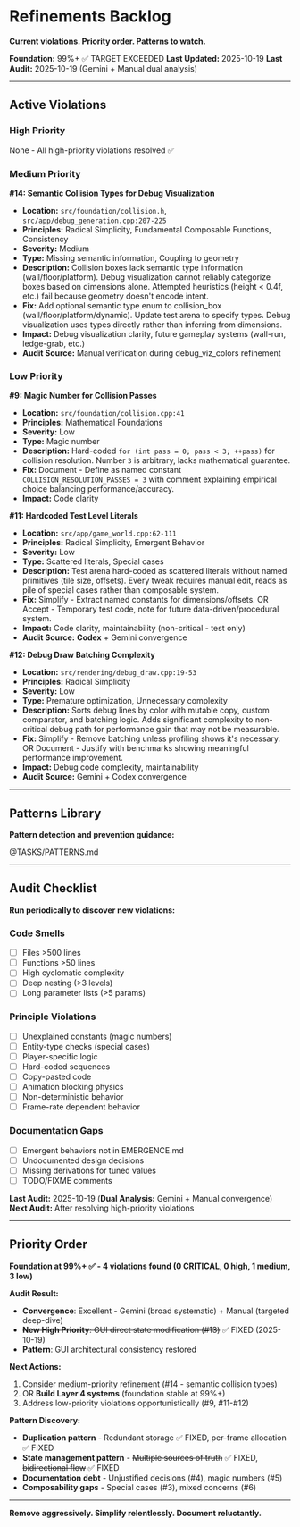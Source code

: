 # Refinements Backlog

**Current violations. Priority order. Patterns to watch.**

**Foundation:** 99%+ ✅ TARGET EXCEEDED
**Last Updated:** 2025-10-19
**Last Audit:** 2025-10-19 (Gemini + Manual dual analysis)

---

## Active Violations

### High Priority

None - All high-priority violations resolved ✅

### Medium Priority

**#14: Semantic Collision Types for Debug Visualization**
- **Location:** `src/foundation/collision.h`, `src/app/debug_generation.cpp:207-225`
- **Principles:** Radical Simplicity, Fundamental Composable Functions, Consistency
- **Severity:** Medium
- **Type:** Missing semantic information, Coupling to geometry
- **Description:** Collision boxes lack semantic type information (wall/floor/platform). Debug visualization cannot reliably categorize boxes based on dimensions alone. Attempted heuristics (height < 0.4f, etc.) fail because geometry doesn't encode intent.
- **Fix:** Add optional semantic type enum to collision_box (wall/floor/platform/dynamic). Update test arena to specify types. Debug visualization uses types directly rather than inferring from dimensions.
- **Impact:** Debug visualization clarity, future gameplay systems (wall-run, ledge-grab, etc.)
- **Audit Source:** Manual verification during debug_viz_colors refinement


### Low Priority

**#9: Magic Number for Collision Passes**
- **Location:** `src/foundation/collision.cpp:41`
- **Principles:** Mathematical Foundations
- **Severity:** Low
- **Type:** Magic number
- **Description:** Hard-coded `for (int pass = 0; pass < 3; ++pass)` for collision resolution. Number `3` is arbitrary, lacks mathematical guarantee.
- **Fix:** Document - Define as named constant `COLLISION_RESOLUTION_PASSES = 3` with comment explaining empirical choice balancing performance/accuracy.
- **Impact:** Code clarity

**#11: Hardcoded Test Level Literals**
- **Location:** `src/app/game_world.cpp:62-111`
- **Principles:** Radical Simplicity, Emergent Behavior
- **Severity:** Low
- **Type:** Scattered literals, Special cases
- **Description:** Test arena hard-coded as scattered literals without named primitives (tile size, offsets). Every tweak requires manual edit, reads as pile of special cases rather than composable system.
- **Fix:** Simplify - Extract named constants for dimensions/offsets. OR Accept - Temporary test code, note for future data-driven/procedural system.
- **Impact:** Code clarity, maintainability (non-critical - test only)
- **Audit Source:** **Codex** + Gemini convergence

**#12: Debug Draw Batching Complexity**
- **Location:** `src/rendering/debug_draw.cpp:19-53`
- **Principles:** Radical Simplicity
- **Severity:** Low
- **Type:** Premature optimization, Unnecessary complexity
- **Description:** Sorts debug lines by color with mutable copy, custom comparator, and batching logic. Adds significant complexity to non-critical debug path for performance gain that may not be measurable.
- **Fix:** Simplify - Remove batching unless profiling shows it's necessary. OR Document - Justify with benchmarks showing meaningful performance improvement.
- **Impact:** Debug code complexity, maintainability
- **Audit Source:** Gemini + Codex convergence

---

## Patterns Library

**Pattern detection and prevention guidance:**

@TASKS/PATTERNS.md

---

## Audit Checklist

**Run periodically to discover new violations:**

### Code Smells
- [ ] Files >500 lines
- [ ] Functions >50 lines
- [ ] High cyclomatic complexity
- [ ] Deep nesting (>3 levels)
- [ ] Long parameter lists (>5 params)

### Principle Violations
- [ ] Unexplained constants (magic numbers)
- [ ] Entity-type checks (special cases)
- [ ] Player-specific logic
- [ ] Hard-coded sequences
- [ ] Copy-pasted code
- [ ] Animation blocking physics
- [ ] Non-deterministic behavior
- [ ] Frame-rate dependent behavior

### Documentation Gaps
- [ ] Emergent behaviors not in EMERGENCE.md
- [ ] Undocumented design decisions
- [ ] Missing derivations for tuned values
- [ ] TODO/FIXME comments

**Last Audit:** 2025-10-19 (**Dual Analysis:** Gemini + Manual convergence)
**Next Audit:** After resolving high-priority violations

---

## Priority Order

**Foundation at 99%+ ✅ - 4 violations found (0 CRITICAL, 0 high, 1 medium, 3 low)**

**Audit Result:**
- **Convergence**: Excellent - Gemini (broad systematic) + Manual (targeted deep-dive)
- ~~**New High Priority**: GUI direct state modification (#13)~~ ✅ FIXED (2025-10-19)
- **Pattern**: GUI architectural consistency restored

**Next Actions:**
1. Consider medium-priority refinement (#14 - semantic collision types)
2. OR **Build Layer 4 systems** (foundation stable at 99%+)
3. Address low-priority violations opportunistically (#9, #11-#12)

**Pattern Discovery:**
- **Duplication pattern** - ~~Redundant storage~~ ✅ FIXED, ~~per-frame allocation~~ ✅ FIXED
- **State management pattern** - ~~Multiple sources of truth~~ ✅ FIXED, ~~bidirectional flow~~ ✅ FIXED
- **Documentation debt** - Unjustified decisions (#4), magic numbers (#5)
- **Composability gaps** - Special cases (#3), mixed concerns (#6)

---

**Remove aggressively. Simplify relentlessly. Document reluctantly.**
